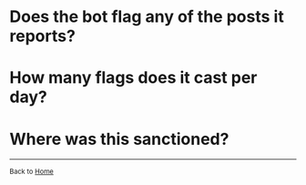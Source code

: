# Does the bot flag any of the posts it reports?

# How many flags does it cast per day?

# Where was this sanctioned? 

----

<sub>Back to [Home](/Natty)</sub>